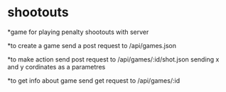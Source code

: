 shootouts
=========

*game for playing penalty shootouts with server

*to create a game send a post request to /api/games.json

*to make action send post request to /api/games/:id/shot.json sending x and y cordinates as a parametres

*to get info about game send get request to /api/games/:id
